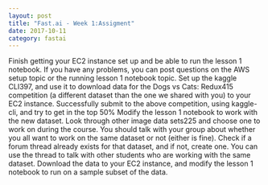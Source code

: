 ```yaml
---
layout: post
title: "Fast.ai - Week 1:Assigment"
date: 2017-10-11 
category: fastai
---
```


Finish getting your EC2 instance set up and be able to run the lesson 1 notebook. If you have any problems, you can post questions on the AWS setup topic or the running lesson 1 notebook topic.
Set up the kaggle CLI397, and use it to download data for the Dogs vs Cats: Redux415 competition (a different dataset than the one we shared with you) to your EC2 instance.
Successfully submit to the above competition, using kaggle-cli, and try to get in the top 50%
Modify the lesson 1 notebook to work with the new dataset.
Look through other image data sets225 and choose one to work on during the course. You should talk with your group about whether you all want to work on the same dataset or not (either is fine). Check if a forum thread already exists for that dataset, and if not, create one. You can use the thread to talk with other students who are working with the same dataset.
Download the data to your EC2 instance, and modify the lesson 1 notebook to run on a sample subset of the data.